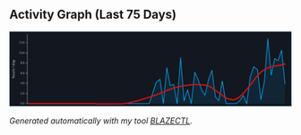 ## Activity Graph (Last 75 Days)

![Activity Graph](https://github.com/0xh4ty/blazectl/blob/main/assets/activity.svg)

*Generated automatically with my tool [BLAZECTL](https://github.com/0xh4ty/blazectl).*
